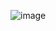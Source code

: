 ![image](https://github.com/JoyeshShrestha/JavaScript/assets/84576929/6f83c421-0304-48c9-994d-b428a2a4b98d)
